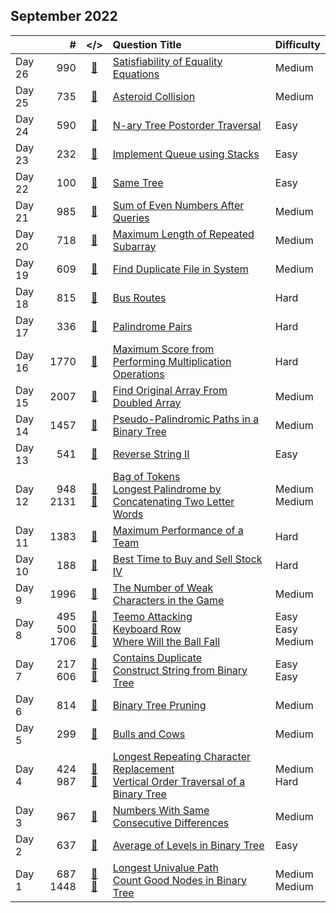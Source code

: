 ## September 2022

||#|</>|Question Title|Difficulty|
|:--|--:|:-:|:--|:--|
|Day 26|990|[📎](../src/q_951_1000/q0990.cc)|[Satisfiability of Equality Equations](https://leetcode.com/problems/satisfiability-of-equality-equations/)|Medium|
|Day 25|735|[📎](../src/q_701_750/q0735.cc)|[Asteroid Collision](https://leetcode.com/problems/asteroid-collision/)|Medium|
|Day 24|590|[📎](../src/q_551_600/q0590.cc)|[N-ary Tree Postorder Traversal](https://leetcode.com/problems/n-ary-tree-postorder-traversal/)|Easy|
|Day 23|232|[📎](../src/q_201_250/q0232.cc)|[Implement Queue using Stacks](https://leetcode.com/problems/implement-queue-using-stacks/)|Easy|
|Day 22|100|[📎](../src/q_51_100/q0100.cc)|[Same Tree](https://leetcode.com/problems/same-tree/)|Easy|
|Day 21|985|[📎](../src/q_951_1000/q0985.cc)|[Sum of Even Numbers After Queries](https://leetcode.com/problems/sum-of-even-numbers-after-queries/)|Medium|
|Day 20|718|[📎](../src/q_701_750/q0718.cc)|[Maximum Length of Repeated Subarray](https://leetcode.com/problems/maximum-length-of-repeated-subarray/)|Medium|
|Day 19|609|[📎](../src/q_601_650/q0609.cc)|[Find Duplicate File in System](https://leetcode.com/problems/find-duplicate-file-in-system/)|Medium|
|Day 18|815|[📎](../src/q_801_850/q0815.cc)|[Bus Routes](https://leetcode.com/problems/bus-routes/)|Hard|
|Day 17|336|[📎](../src/q_301_350/q0336.cc)|[Palindrome Pairs](https://leetcode.com/problems/palindrome-pairs/)|Hard|
|Day 16|1770|[📎](../src/q_1751_1800/q1770.cc)|[Maximum Score from Performing Multiplication Operations](https://leetcode.com/problems/maximum-score-from-performing-multiplication-operations/)|Hard|
|Day 15|2007|[📎](../src/q_2001_2050/q2007.cc)|[Find Original Array From Doubled Array](https://leetcode.com/problems/find-original-array-from-doubled-array/)|Medium|
|Day 14|1457|[📎](../src/q_1451_1500/q1457.cc)|[Pseudo-Palindromic Paths in a Binary Tree](https://leetcode.com/problems/pseudo-palindromic-paths-in-a-binary-tree/)|Medium|
|Day 13|541|[📎](../src/q_501_550/q0541.cc)|[Reverse String II](https://leetcode.com/problems/reverse-string-ii/)|Easy|
|Day 12|948<br>2131|[📎](../src/q_901_950/q0948.cc)<br>[📎](../src/q_2101_2150/q2131.cc)|[Bag of Tokens](https://leetcode.com/problems/bag-of-tokens/)<br>[Longest Palindrome by Concatenating Two Letter Words](https://leetcode.com/problems/longest-palindrome-by-concatenating-two-letter-words/)|Medium<br>Medium|
|Day 11|1383|[📎](../src/q_1351_1400/q1383.cc)|[Maximum Performance of a Team](https://leetcode.com/problems/maximum-performance-of-a-team/)|Hard|
|Day 10|188|[📎](../src/q_151_200/q0188.cc)|[Best Time to Buy and Sell Stock IV](https://leetcode.com/problems/best-time-to-buy-and-sell-stock-iv/)|Hard|
|Day 9|1996|[📎](../src/q_1951_2000/q1996.cc)|[The Number of Weak Characters in the Game](https://leetcode.com/problems/the-number-of-weak-characters-in-the-game/)|Medium|
|Day 8|495<br>500<br>1706|[📎](../src/q_451_500/q0495.cc)<br>[📎](../src/q_451_500/q0500.cc)<br>[📎](../src/q_1701_1750/q1706.cc)|[Teemo Attacking](https://leetcode.com/problems/teemo-attacking/)<br>[Keyboard Row](https://leetcode.com/problems/keyboard-row/)<br>[Where Will the Ball Fall](https://leetcode.com/problems/where-will-the-ball-fall/)|Easy<br>Easy<br>Medium|
|Day 7|217<br>606|[📎](../src/q_201_250/q0217.cc)<br>[📎](../src/q_601_650/q0606.cc)|[Contains Duplicate](https://leetcode.com/problems/contains-duplicate/)<br>[Construct String from Binary Tree](https://leetcode.com/problems/construct-string-from-binary-tree/)|Easy<br>Easy|
|Day 6|814|[📎](../src/q_801_850/q0814.cc)|[Binary Tree Pruning](https://leetcode.com/problems/binary-tree-pruning/)|Medium|
|Day 5|299|[📎](../src/q_251_300/q0299.cc)|[Bulls and Cows](https://leetcode.com/problems/bulls-and-cows/)|Medium|
|Day 4|424<br>987|[📎](../src/q_401_450/q0424.cc)<br>[📎](../src/q_951_1000/q0987.cc)|[Longest Repeating Character Replacement](https://leetcode.com/problems/longest-repeating-character-replacement/)<br>[Vertical Order Traversal of a Binary Tree](https://leetcode.com/problems/vertical-order-traversal-of-a-binary-tree/)|Medium<br>Hard|
|Day 3|967|[📎](../src/q_951_1000/q0967.cc)|[Numbers With Same Consecutive Differences](https://leetcode.com/problems/numbers-with-same-consecutive-differences/)|Medium|
|Day 2|637|[📎](../src/q_601_650/q0637.cc)|[Average of Levels in Binary Tree](https://leetcode.com/problems/average-of-levels-in-binary-tree/)|Easy|
|Day 1|687<br>1448|[📎](../src/q_651_700/q0687.cc)<br>[📎](../src/q_1401_1450/q1448.cc)|[Longest Univalue Path](https://leetcode.com/problems/longest-univalue-path/)<br>[Count Good Nodes in Binary Tree](https://leetcode.com/problems/count-good-nodes-in-binary-tree/)|Medium<br>Medium|

